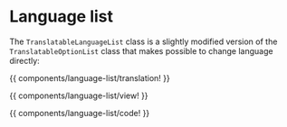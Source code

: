 <!-- ======================================================================
--- Search engine
title:          Language list
keywords:       language, list
description:    Language selection component of NgTranslation module.
--- Menu system
order:          30
text:           Language list
hidden:         false
umbel:          false
--- Page properties
id:             
document:       
layout:         layout-2-left
$-left:         #side-menu
searchable:     true
--- Side menu
side-menu-root:     /models
side-menu-header:   Data models
side-menu-top:      
side-menu-depth:    1
======================================================================= -->

# Language list

The `TranslatableLanguageList` class is a slightly modified version of the
`TranslatableOptionList` class that makes possible to change language directly:

{{ components/language-list/translation! }}

{{ components/language-list/view! }}

{{ components/language-list/code! }}
